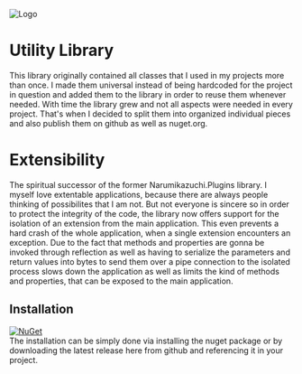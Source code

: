 ![Logo](../master/logo.png)

# Utility Library
This library originally contained all classes that I used in my projects more than once. I made them universal instead of being hardcoded for the project in question and added them to the library in order to reuse them whenever needed. With time the library grew and not all aspects were needed in every project. That's when I decided to split them into organized individual pieces and also publish them on github as well as nuget.org.

# Extensibility
The spiritual successor of the former Narumikazuchi.Plugins library. I myself love extentable applications, because there are always people thinking of possibilites that I am not. But not everyone is sincere so in order to protect the integrity of the code, the library now offers support for the isolation of an extension from the main application. This even prevents a hard crash of the whole application, when a single extension encounters an exception. Due to the fact that methods and properties are gonna be invoked through reflection as well as having to serialize the parameters and return values into bytes to send them over a pipe connection to the isolated process slows down the application as well as limits the kind of methods and properties, that can be exposed to the main application.
  
## Installation
[![NuGet](https://img.shields.io/nuget/v/Narumikazuchi.Extensibility.svg)](https://www.nuget.org/packages/Narumikazuchi.Extensibility)  
The installation can be simply done via installing the nuget package or by downloading the latest release here from github and referencing it in your project.
